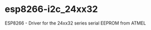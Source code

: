 esp8266-i2c_24xx32
==================

ESP8266 - Driver for the 24xx32 series serial EEPROM from ATMEL
